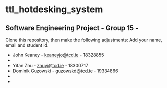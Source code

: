 # ttl_hotdesking_system
## Software Engineering Project - Group 15 -  
Clone this repository, then make the following adjustments:
Add your name, email and student id.
- John Keaney - keaneyjo@tcd.ie - 18328855
- 
- Yifan Zhu - zhuyi@tcd.ie - 18300717
- Dominik Guzowski - guzowskd@tcd.ie - 19334866
-
-
